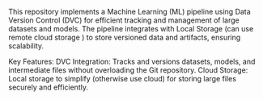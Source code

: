 This repository implements a  Machine Learning (ML) pipeline using Data Version Control (DVC) for efficient tracking and management of large datasets and models. The pipeline integrates with Local Storage (can use remote cloud storage ) to store versioned data and artifacts, ensuring scalability.

Key Features:
DVC Integration: Tracks and versions datasets, models, and intermediate files without overloading the Git repository.
Cloud Storage: Local storage to simplify (otherwise use cloud) for storing large files securely and efficiently.

